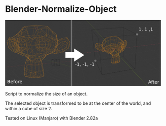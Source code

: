 # Blender-Normalize-Object

![Before/After image](before_after.jpg)

Script to normalize the size of an object.

The selected object is transformed to be at the center of the world, and within a cube of size 2.

Tested on Linux (Manjaro) with Blender 2.82a

